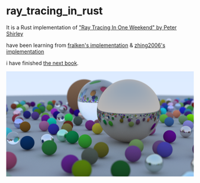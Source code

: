 # ray_tracing_in_rust
It is a Rust implementation of ["Ray Tracing In One Weekend" by Peter Shirley](https://raytracing.github.io/books/RayTracingInOneWeekend.html)

have been learning from [fralken's implementation](https://github.com/fralken/ray-tracing-in-one-weekend) & [zhing2006's implementation](https://github.com/zhing2006/Ray-Tracing-in-One-Weekend-CN)

i have finished [the next book](https://github.com/cr-chan/rtnw).

![](./image_new.png)
